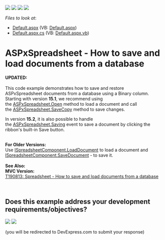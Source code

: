 <!-- default badges list -->
![](https://img.shields.io/endpoint?url=https://codecentral.devexpress.com/api/v1/VersionRange/128548010/14.2.3%2B)
[![](https://img.shields.io/badge/Open_in_DevExpress_Support_Center-FF7200?style=flat-square&logo=DevExpress&logoColor=white)](https://supportcenter.devexpress.com/ticket/details/T190812)
[![](https://img.shields.io/badge/📖_How_to_use_DevExpress_Examples-e9f6fc?style=flat-square)](https://docs.devexpress.com/GeneralInformation/403183)
[![](https://img.shields.io/badge/💬_Leave_Feedback-feecdd?style=flat-square)](#does-this-example-address-your-development-requirementsobjectives)
<!-- default badges end -->
<!-- default file list -->
*Files to look at*:

* [Default.aspx](./CS/ASPxSpreadsheetBinding/Default.aspx) (VB: [Default.aspx](./VB/ASPxSpreadsheetBinding/Default.aspx))
* [Default.aspx.cs](./CS/ASPxSpreadsheetBinding/Default.aspx.cs) (VB: [Default.aspx.vb](./VB/ASPxSpreadsheetBinding/Default.aspx.vb))
<!-- default file list end -->
# ASPxSpreadsheet - How to save and load documents from a database


<p><strong>UPDATED:</strong><br><br>This code example demonstrates how to save and restore ASPxSpreadsheet documents from a database using a Binary column.<br>Starting with version <strong>15.1</strong>, we recommend using the <a href="https://documentation.devexpress.com/#AspNet/DevExpressWebASPxSpreadsheetASPxSpreadsheet_Opentopic">ASPxSpreadsheet.Open</a> method to load a document and call the <a href="https://documentation.devexpress.com/#AspNet/DevExpressWebASPxSpreadsheetASPxSpreadsheet_SaveCopytopic">ASPxSpreadsheet.SaveCopy</a> method to save changes.</p>
<p>In version <strong>15.2</strong>, it is also possible to handle the <a href="https://documentation.devexpress.com/#AspNet/DevExpressWebASPxSpreadsheetASPxSpreadsheet_Savingtopic">ASPxSpreadsheet.Saving</a> event to save a document by clicking the ribbon's built-in Save button.</p>
<p><br><strong>For Older Versions:</strong><br>Use <a href="https://documentation.devexpress.com/#CoreLibraries/DevExpressSpreadsheetISpreadsheetComponent_LoadDocumenttopic">ISpreadsheetComponent.LoadDocument</a> to load a document and <a href="https://documentation.devexpress.com/#CoreLibraries/DevExpressSpreadsheetISpreadsheetComponent_SaveDocumenttopic">ISpreadsheetComponent.SaveDocument</a> - to save it.<br><br><strong>See Also:<br>MVC Version:</strong><br><a href="https://www.devexpress.com/Support/Center/p/T190813">T190813: Spreadsheet - How to save and load documents from a database</a></p>

<br/>


<!-- feedback -->
## Does this example address your development requirements/objectives?

[<img src="https://www.devexpress.com/support/examples/i/yes-button.svg"/>](https://www.devexpress.com/support/examples/survey.xml?utm_source=github&utm_campaign=asp-net-web-forms-spreadsheet-work-with-database&~~~was_helpful=yes) [<img src="https://www.devexpress.com/support/examples/i/no-button.svg"/>](https://www.devexpress.com/support/examples/survey.xml?utm_source=github&utm_campaign=asp-net-web-forms-spreadsheet-work-with-database&~~~was_helpful=no)

(you will be redirected to DevExpress.com to submit your response)
<!-- feedback end -->
